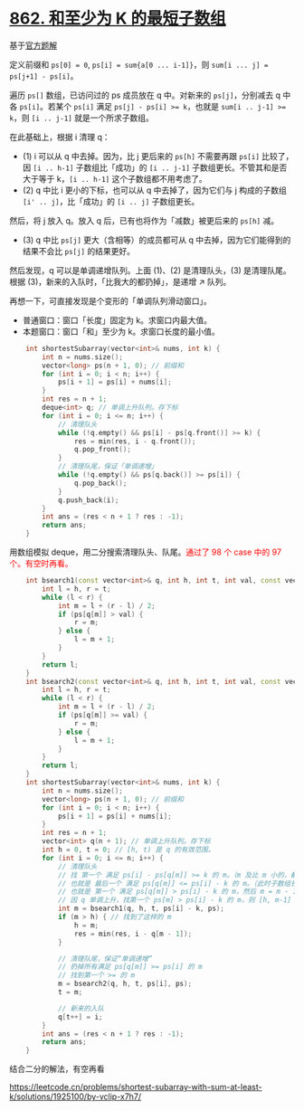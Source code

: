 # [862. 和至少为 K 的最短子数组](https://leetcode.cn/problems/shortest-subarray-with-sum-at-least-k/)

基于[官方题解](https://leetcode.cn/problems/shortest-subarray-with-sum-at-least-k/solutions/1923445/he-zhi-shao-wei-k-de-zui-duan-zi-shu-zu-57ffq/)

定义前缀和 `ps[0] = 0`, `ps[i] = sum{a[0 ... i-1]}`，则 `sum[i ... j] = ps[j+1] - ps[i]`。

遍历 `ps[]` 数组，已访问过的 ps 成员放在 q 中。对新来的 `ps[j]`，分别减去 q 中各 `ps[i]`。若某个 `ps[i]` 满足 `ps[j] - ps[i] >= k`，也就是 `sum[i .. j-1] >= k`，则 `[i .. j-1]` 就是一个所求子数组。

在此基础上，根据 i 清理 q：
- (1) i 可以从 q 中去掉。因为，比 j 更后来的 `ps[h]` 不需要再跟 `ps[i]` 比较了，因 `[i .. h-1]` 子数组比「成功」的 `[i .. j-1]` 子数组更长。不管其和是否大于等于 k，`[i .. h-1]` 这个子数组都不用考虑了。
- (2) q 中比 i 更小的下标，也可以从 q 中去掉了，因为它们与 j 构成的子数组 `[i' .. j]`，比「成功」的 `[i .. j]` 子数组更长。

然后，将 j 放入 q。放入 q 后，已有也将作为「减数」被更后来的 `ps[h]` 减。
- (3) q 中比 `ps[j]` 更大（含相等）的成员都可从 q 中去掉，因为它们能得到的结果不会比 `ps[j]` 的结果更好。

然后发现，q 可以是单调递增队列。上面 (1)、(2) 是清理队头，(3) 是清理队尾。根据 (3)，新来的入队时，「比我大的都扔掉」，是递增 ↗ 队列。

再想一下，可直接发现是个变形的「单调队列滑动窗口」。
- 普通窗口：窗口「长度」固定为 k。求窗口内最大值。
- 本题窗口：窗口「和」至少为 k。求窗口长度的最小值。

```cpp
    int shortestSubarray(vector<int>& nums, int k) {
        int n = nums.size();
        vector<long> ps(n + 1, 0); // 前缀和
        for (int i = 0; i < n; i++) {
            ps[i + 1] = ps[i] + nums[i];
        }
        int res = n + 1;
        deque<int> q; // 单调上升队列。存下标
        for (int i = 0; i <= n; i++) {
            // 清理队头
            while (!q.empty() && ps[i] - ps[q.front()] >= k) {
                res = min(res, i - q.front());
                q.pop_front();
            }
            // 清理队尾，保证「单调递增」
            while (!q.empty() && ps[q.back()] >= ps[i]) {
                q.pop_back();
            }
            q.push_back(i);
        }
        int ans = (res < n + 1 ? res : -1);
        return ans;
    }
```

用数组模拟 deque，用二分搜索清理队头、队尾。<font color="red">通过了 98 个 case 中的 97 个。有空时再看。</font>

```cpp
    int bsearch1(const vector<int>& q, int h, int t, int val, const vector<long>& ps) {
        int l = h, r = t;
        while (l < r) {
            int m = l + (r - l) / 2;
            if (ps[q[m]] > val) {
                r = m;
            } else {
                l = m + 1;
            }
        }
        return l;
    }
    int bsearch2(const vector<int>& q, int h, int t, int val, const vector<long>& ps) {
        int l = h, r = t;
        while (l < r) {
            int m = l + (r - l) / 2;
            if (ps[q[m]] >= val) {
                r = m;
            } else {
                l = m + 1;
            }
        }
        return l;
    }
    int shortestSubarray(vector<int>& nums, int k) {
        int n = nums.size();
        vector<long> ps(n + 1, 0); // 前缀和
        for (int i = 0; i < n; i++) {
            ps[i + 1] = ps[i] + nums[i];
        }
        int res = n + 1;
        vector<int> q(n + 1); // 单调上升队列。存下标
        int h = 0, t = 0; // [h, t) 是 q 的有效范围。
        for (int i = 0; i <= n; i++) {
            // 清理队头
            // 找 第一个 满足 ps[i] - ps[q[m]] >= k 的 m。（m 及比 m 小的，都可从 q 中扔掉）
            // 也就是 最后一个 满足 ps[q[m]] <= ps[i] - k 的 m。（此时子数组长度为 i-1 - q[m] + 1 = i-q[m])
            // 也就是 第一个 满足 ps[q[m]] > ps[i] - k 的 m，然后 m = m - 1。(子数组长度 i-q[m-1])
            // 因 q 单调上升，找第一个 ps[m] > ps[i] - k 的 m，则 [h, m-1] 均可扔掉，m-1 是目前最好。
            int m = bsearch1(q, h, t, ps[i] - k, ps);
            if (m > h) { // 找到了这样的 m
                h = m;
                res = min(res, i - q[m - 1]);
            }

            // 清理队尾，保证“单调递增”
            // 扔掉所有满足 ps[q[m]] >= ps[i] 的 m
            // 找到第一个 >= 的 m
            m = bsearch2(q, h, t, ps[i], ps);
            t = m;

            // 新来的入队
            q[t++] = i;
        }
        int ans = (res < n + 1 ? res : -1);
        return ans;
    }
```

结合二分的解法，有空再看

https://leetcode.cn/problems/shortest-subarray-with-sum-at-least-k/solutions/1925100/by-vclip-x7h7/
